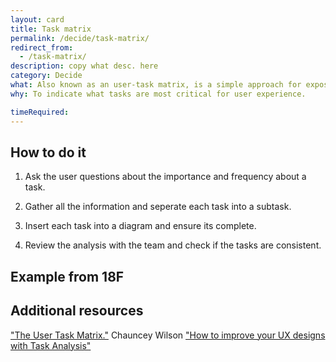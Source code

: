 ```yaml
---
layout: card
title: Task matrix
permalink: /decide/task-matrix/
redirect_from:
  - /task-matrix/
description: copy what desc. here
category: Decide
what: Also known as an user-task matrix, is a simple approach for exposing frequency and importance by user class or persona. 
why: To indicate what tasks are most critical for user experience.

timeRequired:
---
```

## How to do it
1. Ask the user questions about the importance and frequency about a task.

2. Gather all the information and seperate each task into a subtask.

3. Insert each task into a diagram and ensure its complete.

4. Review the analysis with the team and check if the tasks are consistent.


## Example from 18F



## Additional resources
["The User Task Matrix."](http://dux.typepad.com/dux/2011/10/method-18-of-100-the-usertask-matrix.html) Chauncey Wilson
["How to improve your UX designs with Task Analysis"](https://www.interaction-design.org/literature/article/task-analysis-a-ux-designer-s-best-friend) 


